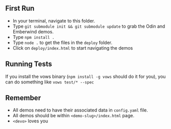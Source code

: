 ## First Run

- In your terminal, navigate to this folder.
- Type `git submodule init && git submodule update` to grab the Odin and Emberwind demos.
- Type `npm install .`
- Type `node .` to get the files in the `deploy` folder.
- Click on `deploy/index.html` to start navigating the demos

## Running Tests

If you install the vows binary (`npm install -g vows` should do it for you), you can do something like `vows test/* --spec`

## Remember

- All demos need to have their associated data in `config.yaml` file.
- All demos should be within `<demo-slug>/index.html` page.
- `<devo>` loves you
